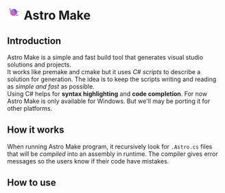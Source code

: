 # <img src="/Resources/AstroMakeLogo.png" width="32" height="32">  Astro Make

## Introduction
Astro Make is a simple and fast build tool that generates
visual studio solutions and projects. <br>
It works like premake and cmake but it uses _C# scripts_ to describe a solution for generation. 
The idea is to keep the scripts writing and reading as _simple and fast_ as possible. <br>
Using C# helps for **syntax highlighting** and **code completion**. 
For now Astro Make is only available for Windows. But we'll may be porting it for other platforms.


## How it works
When running Astro Make program, it recursively look for `.Astro.cs` files that will be _compiled_ 
into an assembly in runtime.
The compiler gives error messages so the users know if their code have mistakes.

## How to use





